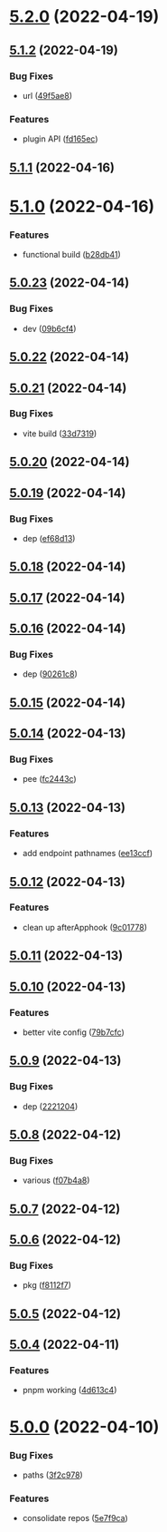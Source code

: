 # [5.2.0](https://github.com/FactorJS/factor/compare/v5.1.2...v5.2.0) (2022-04-19)



## [5.1.2](https://github.com/FactorJS/factor/compare/v5.1.1...v5.1.2) (2022-04-19)


### Bug Fixes

* url ([49f5ae8](https://github.com/FactorJS/factor/commit/49f5ae8d70cd149fd9437269f7757033159b1a0c))


### Features

* plugin API ([fd165ec](https://github.com/FactorJS/factor/commit/fd165ecbe6beb117fe0639d36be4c1618fe1cb95))



## [5.1.1](https://github.com/FactorJS/factor/compare/v5.1.0...v5.1.1) (2022-04-16)



# [5.1.0](https://github.com/FactorJS/factor/compare/v5.0.23...v5.1.0) (2022-04-16)


### Features

* functional build ([b28db41](https://github.com/FactorJS/factor/commit/b28db41e3d9dc8a12640da9fb0611d6aef85b681))



## [5.0.23](https://github.com/FactorJS/factor/compare/v5.0.22...v5.0.23) (2022-04-14)


### Bug Fixes

* dev ([09b6cf4](https://github.com/FactorJS/factor/commit/09b6cf47d59b57580422acf81a8a4a4d8366d8a8))



## [5.0.22](https://github.com/FactorJS/factor/compare/v5.0.21...v5.0.22) (2022-04-14)



## [5.0.21](https://github.com/FactorJS/factor/compare/v5.0.20...v5.0.21) (2022-04-14)


### Bug Fixes

* vite build ([33d7319](https://github.com/FactorJS/factor/commit/33d7319c00b9544637c53608db16db9a6665ec50))



## [5.0.20](https://github.com/FactorJS/factor/compare/v5.0.19...v5.0.20) (2022-04-14)



## [5.0.19](https://github.com/FactorJS/factor/compare/v5.0.18...v5.0.19) (2022-04-14)


### Bug Fixes

* dep ([ef68d13](https://github.com/FactorJS/factor/commit/ef68d139c790065355d769e97bd5f6d867ab5d7c))



## [5.0.18](https://github.com/FactorJS/factor/compare/v5.0.17...v5.0.18) (2022-04-14)



## [5.0.17](https://github.com/FactorJS/factor/compare/v5.0.16...v5.0.17) (2022-04-14)



## [5.0.16](https://github.com/FactorJS/factor/compare/v5.0.15...v5.0.16) (2022-04-14)


### Bug Fixes

* dep ([90261c8](https://github.com/FactorJS/factor/commit/90261c8cba3ae40fd04a51a0069ac217d2fcae31))



## [5.0.15](https://github.com/FactorJS/factor/compare/v5.0.14...v5.0.15) (2022-04-14)



## [5.0.14](https://github.com/FactorJS/factor/compare/v5.0.13...v5.0.14) (2022-04-13)


### Bug Fixes

* pee ([fc2443c](https://github.com/FactorJS/factor/commit/fc2443c825972a2a9c4823d115f24f4a0a85196f))



## [5.0.13](https://github.com/FactorJS/factor/compare/v5.0.12...v5.0.13) (2022-04-13)


### Features

* add endpoint pathnames ([ee13ccf](https://github.com/FactorJS/factor/commit/ee13ccf70dcfd2328a8b0d2f8c85c0ede601b806))



## [5.0.12](https://github.com/FactorJS/factor/compare/v5.0.11...v5.0.12) (2022-04-13)


### Features

* clean up afterApphook ([9c01778](https://github.com/FactorJS/factor/commit/9c01778f2596d45e0716fdc4130c48b825f7ac8d))



## [5.0.11](https://github.com/FactorJS/factor/compare/v5.0.10...v5.0.11) (2022-04-13)



## [5.0.10](https://github.com/FactorJS/factor/compare/v5.0.9...v5.0.10) (2022-04-13)


### Features

* better vite config ([79b7cfc](https://github.com/FactorJS/factor/commit/79b7cfcca487d805c180086d956617a5472992f7))



## [5.0.9](https://github.com/FactorJS/factor/compare/v5.0.8...v5.0.9) (2022-04-13)


### Bug Fixes

* dep ([2221204](https://github.com/FactorJS/factor/commit/2221204b9e012927ba0761246d70147d97eb3002))



## [5.0.8](https://github.com/FactorJS/factor/compare/v5.0.7...v5.0.8) (2022-04-12)


### Bug Fixes

* various ([f07b4a8](https://github.com/FactorJS/factor/commit/f07b4a8b11546ac71cd3ec6fca982227a3ac2739))



## [5.0.7](https://github.com/FactorJS/factor/compare/v5.0.6...v5.0.7) (2022-04-12)



## [5.0.6](https://github.com/FactorJS/factor/compare/v5.0.5...v5.0.6) (2022-04-12)


### Bug Fixes

* pkg ([f8112f7](https://github.com/FactorJS/factor/commit/f8112f7890b581108ad0b9c8099e2f95144af439))



## [5.0.5](https://github.com/FactorJS/factor/compare/v5.0.4...v5.0.5) (2022-04-12)



## [5.0.4](https://github.com/FactorJS/factor/compare/v5.0.0...v5.0.4) (2022-04-11)


### Features

* pnpm working ([4d613c4](https://github.com/FactorJS/factor/commit/4d613c48aae76a0709f3868fe4a4dbffba189a56))



# [5.0.0](https://github.com/FactorJS/factor/compare/v4.1.70...v5.0.0) (2022-04-10)


### Bug Fixes

* paths ([3f2c978](https://github.com/FactorJS/factor/commit/3f2c9784a542c43481a30adf25cc8d69406bfc87))


### Features

* consolidate repos ([5e7f9ca](https://github.com/FactorJS/factor/commit/5e7f9cadae5c350ac164adbd7b4f172850e3885f))



